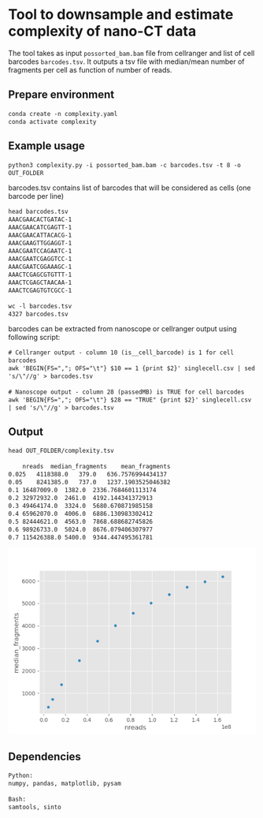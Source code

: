 # Tool to downsample and estimate complexity of nano-CT data

The tool takes as input ```possorted_bam.bam``` file from cellranger and list of cell barcodes ```barcodes.tsv```. 
It outputs a tsv file with median/mean number of fragments per cell as function of number of reads.

## Prepare environment
```
conda create -n complexity.yaml
conda activate complexity
```


## Example usage

```
python3 complexity.py -i possorted_bam.bam -c barcodes.tsv -t 8 -o OUT_FOLDER
```
barcodes.tsv contains list of barcodes that will be considered as cells (one barcode per line)
```
head barcodes.tsv
AAACGAACACTGATAC-1
AAACGAACATCGAGTT-1
AAACGAACATTACACG-1
AAACGAAGTTGGAGGT-1
AAACGAATCCAGAATC-1
AAACGAATCGAGGTCC-1
AAACGAATCGGAAAGC-1
AAACTCGAGCGTGTTT-1
AAACTCGAGCTAACAA-1
AAACTCGAGTGTCGCC-1

wc -l barcodes.tsv
4327 barcodes.tsv 

```

barcodes can be extracted from nanoscope or cellranger output using following script:
```
# Cellranger output - column 10 (is__cell_barcode) is 1 for cell barcodes
awk 'BEGIN{FS=","; OFS="\t"} $10 == 1 {print $2}' singlecell.csv | sed 's/\"//g' > barcodes.tsv

# Nanoscope output - column 28 (passedMB) is TRUE for cell barcodes
awk 'BEGIN{FS=","; OFS="\t"} $28 == "TRUE" {print $2}' singlecell.csv | sed 's/\"//g' > barcodes.tsv
```

## Output

```
head OUT_FOLDER/complexity.tsv

	nreads	median_fragments	mean_fragments
0.025	4118388.0	379.0	636.7576994434137
0.05	8241385.0	737.0	1237.1903525046382
0.1	16487009.0	1382.0	2336.7684601113174
0.2	32972932.0	2461.0	4192.144341372913
0.3	49464174.0	3324.0	5680.670871985158
0.4	65962070.0	4006.0	6886.130983302412
0.5	82444621.0	4563.0	7868.688682745826
0.6	98926733.0	5024.0	8676.079406307977
0.7	115426388.0	5400.0	9344.447495361781
```
![complexity_image](img/complexity.png)


## Dependencies
```
Python:
numpy, pandas, matplotlib, pysam

Bash:
samtools, sinto
```

```